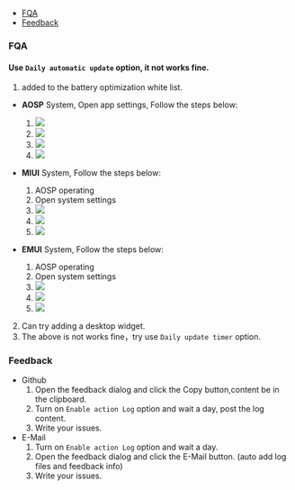 - [FQA](#fqa)
- [Feedback](#feedback)

### FQA

#### Use `Daily automatic update` option, it not works fine. 

1. added to the battery optimization white list.
  - **AOSP** System, Open app settings, Follow the steps below:
      1. ![](https://raw.githubusercontent.com/liaoheng/BingWallpaper/image/aosp_1.png)
      2. ![](https://raw.githubusercontent.com/liaoheng/BingWallpaper/image/aosp_2.png)
      3. ![](https://raw.githubusercontent.com/liaoheng/BingWallpaper/image/aosp_3.png)
      4. ![](https://raw.githubusercontent.com/liaoheng/BingWallpaper/image/aosp_4.png)

  - **MIUI** System, Follow the steps below:
      1. AOSP operating
      2. Open system settings
      3. ![](https://raw.githubusercontent.com/liaoheng/BingWallpaper/image/miui_1.png)
      4. ![](https://raw.githubusercontent.com/liaoheng/BingWallpaper/image/miui_2.png)
      5. ![](https://raw.githubusercontent.com/liaoheng/BingWallpaper/image/miui_3.png)

  - **EMUI** System, Follow the steps below:
      1. AOSP operating
      2. Open system settings
      3. ![](https://raw.githubusercontent.com/liaoheng/BingWallpaper/image/emui_1.png)
      4. ![](https://raw.githubusercontent.com/liaoheng/BingWallpaper/image/emui_2.png)
      5. ![](https://raw.githubusercontent.com/liaoheng/BingWallpaper/image/emui_3.png)
2. Can try adding a desktop widget.
3. The above is not works fine，try use `Daily update timer` option.

### Feedback

- Github
  1. Open the feedback dialog and click the Copy button,content be in the clipboard.
  2. Turn on `Enable action Log` option and wait a day, post the log content.
  3. Write your issues.
- E-Mail
  1. Turn on `Enable action Log` option and wait a day.
  2. Open the feedback dialog and click the E-Mail button. (auto add log files and feedback info)
  3. Write your issues.
